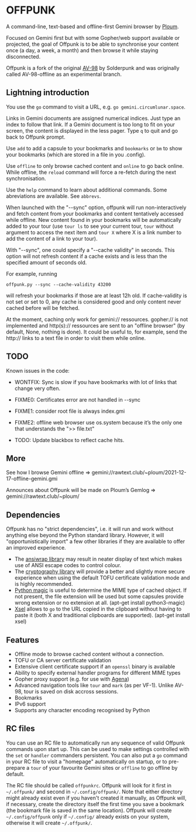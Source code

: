 # OFFPUNK

A command-line, text-based and offline-first Gemini browser by [Ploum](https://ploum.net).

Focused on Gemini first but with some Gopher/web support available or projected, the goal of Offpunk is to be able to synchronise your content once (a day, a week, a month) and then browse it while staying disconnected.

Offpunk is a fork of the original [AV-98](https://tildegit.org/solderpunk/AV-98) by Solderpunk and was originally called AV-98-offline as an experimental branch.

## Lightning introduction

You use the `go` command to visit a URL, e.g. `go gemini.circumlunar.space`.

Links in Gemini documents are assigned numerical indices.  Just type an index to
follow that link. If a Gemini document is too long to fit on your screen, the content is displayed in the less pager. Type `q` to quit and go back to Offpunk prompt.

Use `add` to add a capsule to your bookmarks and `bookmarks` or `bm` to show your bookmarks (which are stored in a file in you .config).

Use `offline` to only browse cached content and `online` to go back online. While offline, the `reload` command will force a re-fetch during the next synchronisation.

Use the `help` command to learn about additional commands. Some abreviations are available. See `abbrevs`.

When launched with the "--sync" option, offpunk will run non-interactively and fetch content from your bookmarks and content tentatively accessed while offline. New content found in your bookmarks will be automatically added to your tour (use `tour ls` to see your current tour, `tour` without argument to access the next item and `tour X` where X is a link number to add the content of a link to your tour).

With "--sync", one could specify a "--cache validity" in seconds. This option will not refresh content if a cache exists and is less than the specified amount of seconds old.

For example, running

`offpunk.py --sync --cache-validity 43200`

will refresh your bookmarks if those are at least 12h old. If cache-validity is not set or set to 0, any cache is considered good and only content never cached before will be fetched. 

At the moment, caching only work for gemini:// ressources. gopher:// is not implemented and http(s):// ressources are sent to an "offline browser" (by default, None, nothing is done). It could be useful to, for example, send the http:// links to a text file in order to visit them while online.

## TODO

Known issues in the code:
* WONTFIX: Sync is slow if you have bookmarks with lot of links that change very often.
* FIXME0: Certificates error are not handled in --sync
* FIXME1: consider root file is always index.gmi
* FIXME2: offline web browser use os.system because it’s the only one that understands the ">> file.txt"

* TODO: Update blackbox to reflect cache hits.


## More

See how I browse Gemini offline => gemini://rawtext.club/~ploum/2021-12-17-offline-gemini.gmi

Announces about Offpunk will be made on Ploum’s Gemlog  => gemini://rawtext.club/~ploum/


## Dependencies

Offpunk has no "strict dependencies", i.e. it will run and work without anything
else beyond the Python standard library.  However, it will "opportunistically
import" a few other libraries if they are available to offer an improved
experience.

* The [ansiwrap library](https://pypi.org/project/ansiwrap/) may result in
  neater display of text which makes use of ANSI escape codes to control colour.
* The [cryptography library](https://pypi.org/project/cryptography/) will
  provide a better and slightly more secure experience when using the default
  TOFU certificate validation mode and is highly recommended.
* [Python magic](https://github.com/ahupp/python-magic/) is useful to determine the MIME type of cached object. If not present, the file extension will be used but some capsules provide wrong extension or no extension at all. (apt-get install python3-magic)
* [Xsel](http://www.vergenet.net/~conrad/software/xsel/) allows to `go` to the URL copied in the clipboard without having to paste it (both X and traditional clipboards are supported). (apt-get install xsel)

## Features

* Offline mode to browse cached content without a connection.
* TOFU or CA server certificate validation
* Extensive client certificate support if an `openssl` binary is available
* Ability to specify external handler programs for different MIME types
* Gopher proxy support (e.g. for use with
  [Agena](https://tildegit.org/solderpunk/agena))
* Advanced navigation tools like `tour` and `mark` (as per VF-1). Unlike AV-98, tour is saved on disk accross sessions.
* Bookmarks
* IPv6 support
* Supports any character encoding recognised by Python

## RC files

You can use an RC file to automatically run any sequence of valid Offpunk
commands upon start up.  This can be used to make settings controlled with the
`set` or `handler` commanders persistent.  You can also put a `go` command in
your RC file to visit a "homepage" automatically on startup, or to pre-prepare
a `tour` of your favourite Gemini sites or `offline` to go offline by default.

The RC file should be called `offpunkrc`.  Offpunk will look for it first in
`~/.offpunk/` and second in `~/.config/offpunk/`.  Note that either directory might
already exist even if you haven't created it manually, as Offpunk will, if
necessary, create the directory itself the first time you save a bookmark (the
bookmark file is saved in the same location).  Offpunk will create
`~/.config/offpunk` only if `~/.config/` already exists on your system, otherwise
it will create `~/.offpunk/`.
